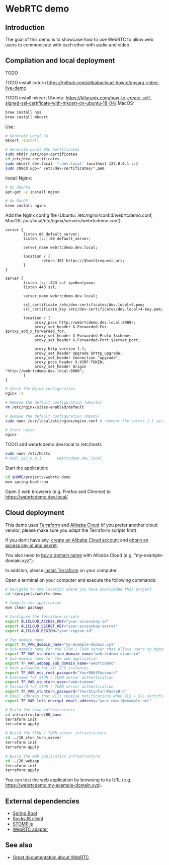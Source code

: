 # WebRTC demo

## Introduction
The goal of this demo is to showcase how to use WebRTC to allow web users to communicate with each other with audio
and video.

## Compilation and local deployment
TODO

TODO install coturn https://github.com/alibabacloud-howto/apsara-video-live-demo

TODO install mkcert
Ubuntu: https://kifarunix.com/how-to-create-self-signed-ssl-certificate-with-mkcert-on-ubuntu-18-04/
MacOS:
```bash
brew install nss
brew install mkcert
```

Use:
```bash
# Generate Local CA
mkcert -install

# Generate Local SSL Certificates
sudo mkdir /etc/dev-certificates
cd /etc/dev-certificates
sudo mkcert dev.local '*.dev.local' localhost 127.0.0.1 ::1
sudo chmod ugo+r /etc/dev-certificates/*.pem
```

Install Nginx:
```bash
# On Ubuntu
apt-get -y install nginx

# On MacOS
brew install nginx
```

Add the Nginx config file (Ubuntu: /etc/nginx/conf.d/webrtcdemo.conf, 
MacOS: /usr/local/etc/nginx/servers/webrtcdemo.conf):
```
server {
        listen 80 default_server;
        listen [::]:80 default_server;

        server_name webrtcdemo.dev.local;

        location / {
                return 301 https://$host$request_uri;
		}
}

server {
        listen [::]:443 ssl ipv6only=on;
        listen 443 ssl;

        server_name webrtcdemo.dev.local;

        ssl_certificate /etc/dev-certificates/dev.local+4.pem;
        ssl_certificate_key /etc/dev-certificates/dev.local+4-key.pem;

        location / {
             proxy_pass http://webrtcdemo.dev.local:8080/;
             proxy_set_header X-Forwarded-For $proxy_add_x_forwarded_for;
             proxy_set_header X-Forwarded-Proto $scheme;
             proxy_set_header X-Forwarded-Port $server_port;
			 
             proxy_http_version 1.1;
             proxy_set_header Upgrade $http_upgrade;
             proxy_set_header Connection "upgrade";
			 proxy_pass_header X-XSRF-TOKEN;
			 proxy_set_header Origin "http://webrtcdemo.dev.local:8080";
        }
}

```

```bash
# Check the Nginx configuration
nginx -t

# Remove the default configuration (Ubuntu)
rm /etc/nginx/sites-enabled/default

# Remove the default configuration (MacOS)
sudo nano /usr/local/etc/nginx/nginx.conf # comment the server { } section

# Start nginx
nginx
```

TODO add webrtcdemo.dev.local to /etc/hosts
```bash
sudo nano /etc/hosts
# Add: 127.0.0.1       webrtcdemo.dev.local
```

Start the application:
```bash
cd $HOME/projects/webrtc-demo
mvn spring-boot:run
```

Open 2 web browsers (e.g. Firefox and Chrome) to https://webrtcdemo.dev.local/

## Cloud deployment
This demo uses [Terraform](http://terraform.io/) and [Alibaba Cloud](https://www.alibabacloud.com) (if you prefer
another cloud vendor, please make sure you adapt the Terraform scripts first).

If you don't have any, [create an Alibaba Cloud account](https://www.alibabacloud.com/help/doc-detail/50482.htm) and
[obtain an access key id and secret](https://www.alibabacloud.com/help/faq-detail/63482.htm).

You also need to [buy a domain name](https://www.alibabacloud.com/domain) with Alibaba Cloud (e.g.
"my-example-domain.xyz").

In addition, please [install Terraform](https://learn.hashicorp.com/terraform/getting-started/install.html) on
your computer.

Open a terminal on your computer and execute the following commands:
```bash
# Navigate to the location where you have downloaded this project
cd ~/projects/webrtc-demo

# Compile the application
mvn clean package

# Configure the Terraform scripts
export ALICLOUD_ACCESS_KEY="your-accesskey-id"
export ALICLOUD_SECRET_KEY="your-accesskey-secret"
export ALICLOUD_REGION="your-region-id"

# Top domain name
export TF_VAR_domain_name="my-example-domain.xyz"
# Sub-domain name for the STUN / TURN server that allows users to bypass NAT firewalls for WebRTC
export TF_VAR_stunturn_sub_domain_name="webrtcdemo-stunturn"
# Sub-domain name for the web application
export TF_VAR_webapp_sub_domain_name="webrtcdemo"
# Root password for all ECS instances
export TF_VAR_ecs_root_password="YourR00tPassword"
# Username for STUN / TURN server authentication
export TF_VAR_stunturn_user="webrtcdemo"
# Password for STUN / TURN server authentication
export TF_VAR_stunturn_password="YourStunTurnPassw0rd"
# Email address that will receive notifications when TLS / SSL certificates are going to expire
export TF_VAR_lets_encrypt_email_address="your.email@example.net"

# Build the base infrastructure
cd infrastructure/00_base
terraform init
terraform apply

# Build the STUN / TURN server infrastructure
cd ../10_stun_turn_server
terraform init
terraform apply

# Build the web application infrastructure
cd ../20_webapp
terraform init
terraform apply
```

You can test the web application by browsing to its URL (e.g. https://webrtcdemo.my-example-domain.xyz).

## External dependencies
* [Spring Boot](https://spring.io/projects/spring-boot)
* [SocksJS client](https://github.com/sockjs/sockjs-client)
* [STOMP.js](https://stomp-js.github.io/stomp-websocket/)
* [WebRTC adapter](https://github.com/webrtchacks/adapter#readme)

## See also
* [Great documentation about WebRTC](https://developer.mozilla.org/en-US/docs/Web/API/WebRTC_API)
